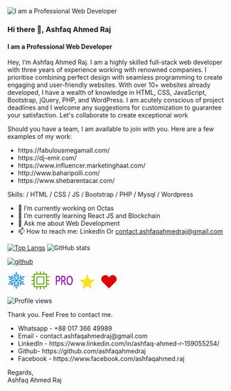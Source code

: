 ![I am a Professional Web Developer](https://media.licdn.com/dms/image/D5616AQGvIMEzW0HFLQ/profile-displaybackgroundimage-shrink_350_1400/0/1678360548149?e=1683763200&v=beta&t=qtehnpwkxLeZz95h90GnFBOhVI9wmy8LRy6sr_eRXak)

### Hi there 👋, Ashfaq Ahmed Raj
#### I am a Professional Web Developer

Hey, I’m Ashfaq Ahmed Raj. I am a highly skilled full-stack web developer with three years of experience working with renowned companies. I prioritise combining perfect design with seamless programming to create engaging and user-friendly websites. With over 10+ websites already developed, I have a wealth of knowledge in HTML, CSS, JavaScript, Bootstrap, jQuery, PHP, and WordPress. I am acutely conscious of project deadlines and I welcome any suggestions for customization to guarantee your satisfaction. Let's collaborate to create exceptional work

Should you have a team, I am available to join with you. Here are a few examples of my work:
<ul>
<li>https://fabulousmegamall.com/</li>
<li>https://dj-emir.com/</li>
<li>https://www.influencer.marketinghaat.com/</li>
<li>http://www.baharipolli.com/</li>
<li>https://www.shebarentacar.com/</li>
</ul>

Skills: / HTML / CSS / JS / Bootstrap / PHP / Mysql / Wordpress

- 🔭 I’m currently working on Octas 
- 🌱 I’m currently learning React JS and Blockchain 
- 💬 Ask me about Web Development 
- 📫 How to reach me: LinkedIn Or contact.ashfaqahmedraj@gmail.com 

[![Top Langs](https://github-readme-stats.vercel.app/api/top-langs/?username=ashfaqahmedraj)](https://github.com/anuraghazra/github-readme-stats)    ![GitHub stats](https://github-readme-stats.vercel.app/api?username=ashfaqahmedraj&show_icons=true&count_private=true)  

[<img src='https://cdn.jsdelivr.net/npm/simple-icons@3.0.1/icons/github.svg' alt='github' height='40'>](https://github.com/ashfaqahmedraj)

<a href='https://archiveprogram.github.com/'><img src='https://raw.githubusercontent.com/acervenky/animated-github-badges/master/assets/acbadge.gif' width='40' height='40'></a> <a href='https://docs.github.com/en/developers'><img src='https://raw.githubusercontent.com/acervenky/animated-github-badges/master/assets/devbadge.gif' width='40' height='40'></a> <a href='https://github.com/pricing'><img src='https://raw.githubusercontent.com/acervenky/animated-github-badges/master/assets/pro.gif' width='40' height='40'></a> <a href='https://stars.github.com/'><img src='https://raw.githubusercontent.com/acervenky/animated-github-badges/master/assets/starbadge.gif' width='35' height='35'></a> <a href='https://docs.github.com/en/github/supporting-the-open-source-community-with-github-sponsors'><img src='https://raw.githubusercontent.com/acervenky/animated-github-badges/master/assets/sponsorbadge.gif' width='35' height='35'></a>   



![Profile views](https://gpvc.arturio.dev/ashfaqahmedraj)

Thank you. Feel Free to contact me.
<ul>
<li>Whatsapp - +88 017 366 49989</li>
<li>Email - contact.ashfaqahmedraj@gmail.com</li>
<li>LinkedIn - https://www.linkedin.com/in/ashfaq-ahmed-r-159055254/</li>
<li>Github- https://github.com/ashfaqahmedraj</li>
<li>Facebook - https://www.facebook.com/ashfaqahmed.raj</li>
</ul>


Regards,<br>
Ashfaq Ahmed Raj

